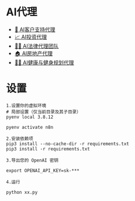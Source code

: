 # AI代理

- [💼 AI客户支持代理](https://github.com/geallenboy/ai-python/tree/master/agent-project/5.ai_customer_support_agent)
- [📈 AI投资代理](https://github.com/geallenboy/ai-python/blob/master/agent-project/6.ai_investment_agent/README.md)
- [👨‍⚖️ AI法律代理团队](https://github.com/geallenboy/ai-python/blob/master/agent-project/7.ai_legal_agent_team/README.md)
- [🏠 AI房地产代理](https://github.com/geallenboy/ai-python/blob/master/agent-project/3.ai_real_estate_agent/README.md)
- [🏋️‍♂️ AI健康与健身规划代理](https://github.com/geallenboy/ai-python/blob/master/agent-project/4.ai-health_fitness_agent/README.md)


# 设置

```
1.设置你的虚拟环境
# 局部设置（仅当前目录及其子目录）
pyenv local 3.8.12

pyenv activate n8n

2.安装依赖项
pip3 install --no-cache-dir -r requirements.txt
pip3 install -r requirements.txt

3.导出您的 OpenAI 密钥

export OPENAI_API_KEY=sk-***

4.运行

python xx.py
```